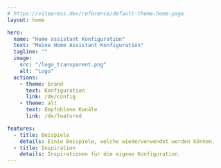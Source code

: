 ```yaml
---
# https://vitepress.dev/reference/default-theme-home-page
layout: home

hero:
  name: "Home assistant Konfiguration"
  text: "Meine Home Assistant Konfiguration"
  tagline: ""
  image: 
    src: "/logo_transparent.png"
    alt: "Logo"
  actions:
    - theme: brand
      text: Konfiguration
      link: /de/config
    - theme: alt
      text: Empfohlene Kanäle
      link: /de/featured

features:
  - title: Beispiele
    details: Einie Beispiele, welche wiederverwendet werden können.
  - title: Inspiration
    details: Inspirationen für die eigene Konfiguration.
---
```



